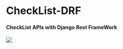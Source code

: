 # CheckList-DRF
<h4>CheckList APIs with Django Rest FrameWork</h4>
<img src="https://i.imgur.com/ODB0bwg.png"></img>
